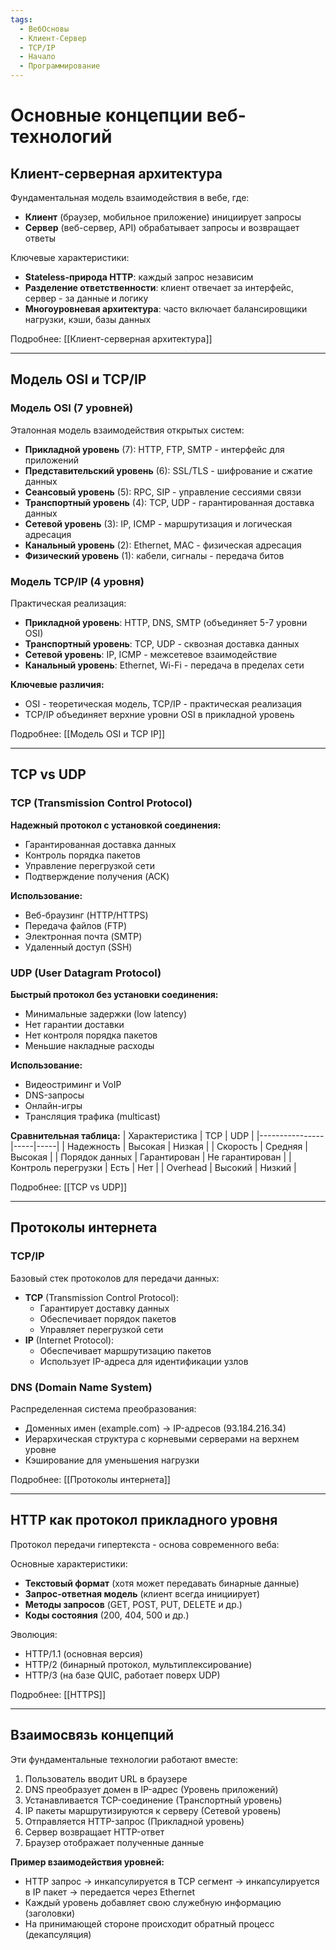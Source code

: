 ```yaml
---
tags:
  - ВебОсновы
  - Клиент-Сервер
  - TCP/IP
  - Начало
  - Программирование
---
```


# Основные концепции веб-технологий

## Клиент-серверная архитектура
Фундаментальная модель взаимодействия в вебе, где:
- **Клиент** (браузер, мобильное приложение) инициирует запросы
- **Сервер** (веб-сервер, API) обрабатывает запросы и возвращает ответы

Ключевые характеристики:
- **Stateless-природа HTTP**: каждый запрос независим
- **Разделение ответственности**: клиент отвечает за интерфейс, сервер - за данные и логику
- **Многоуровневая архитектура**: часто включает балансировщики нагрузки, кэши, базы данных

Подробнее: [[Клиент-серверная архитектура]]

---
## Модель OSI и TCP/IP

### Модель OSI (7 уровней)
Эталонная модель взаимодействия открытых систем:
- **Прикладной уровень** (7): HTTP, FTP, SMTP - интерфейс для приложений
- **Представительский уровень** (6): SSL/TLS - шифрование и сжатие данных
- **Сеансовый уровень** (5): RPC, SIP - управление сессиями связи
- **Транспортный уровень** (4): TCP, UDP - гарантированная доставка данных
- **Сетевой уровень** (3): IP, ICMP - маршрутизация и логическая адресация
- **Канальный уровень** (2): Ethernet, MAC - физическая адресация
- **Физический уровень** (1): кабели, сигналы - передача битов

### Модель TCP/IP (4 уровня)
Практическая реализация:
- **Прикладной уровень**: HTTP, DNS, SMTP (объединяет 5-7 уровни OSI)
- **Транспортный уровень**: TCP, UDP - сквозная доставка данных
- **Сетевой уровень**: IP, ICMP - межсетевое взаимодействие
- **Канальный уровень**: Ethernet, Wi-Fi - передача в пределах сети

**Ключевые различия:**
- OSI - теоретическая модель, TCP/IP - практическая реализация
- TCP/IP объединяет верхние уровни OSI в прикладной уровень

Подробнее: [[Модель OSI и TCP IP]]

---
## TCP vs UDP

### TCP (Transmission Control Protocol)
**Надежный протокол с установкой соединения:**
- Гарантированная доставка данных
- Контроль порядка пакетов
- Управление перегрузкой сети
- Подтверждение получения (ACK)

**Использование:**
- Веб-браузинг (HTTP/HTTPS)
- Передача файлов (FTP)
- Электронная почта (SMTP)
- Удаленный доступ (SSH)

### UDP (User Datagram Protocol)  
**Быстрый протокол без установки соединения:**
- Минимальные задержки (low latency)
- Нет гарантии доставки
- Нет контроля порядка пакетов
- Меньшие накладные расходы

**Использование:**
- Видеостриминг и VoIP
- DNS-запросы
- Онлайн-игры
- Трансляция трафика (multicast)

**Сравнительная таблица:**
| Характеристика | TCP | UDP |
|----------------|-----|-----|
| Надежность | Высокая | Низкая |
| Скорость | Средняя | Высокая |
| Порядок данных | Гарантирован | Не гарантирован |
| Контроль перегрузки | Есть | Нет |
| Overhead | Высокий | Низкий |

Подробнее: [[TCP vs UDP]]

---
## Протоколы интернета

### TCP/IP
Базовый стек протоколов для передачи данных:
- **TCP** (Transmission Control Protocol):
  - Гарантирует доставку данных
  - Обеспечивает порядок пакетов
  - Управляет перегрузкой сети
- **IP** (Internet Protocol):
  - Обеспечивает маршрутизацию пакетов
  - Использует IP-адреса для идентификации узлов

### DNS (Domain Name System)
Распределенная система преобразования:
- Доменных имен (example.com) → IP-адресов (93.184.216.34)
- Иерархическая структура с корневыми серверами на верхнем уровне
- Кэширование для уменьшения нагрузки

Подробнее: [[Протоколы интернета]]

---
## HTTP как протокол прикладного уровня
Протокол передачи гипертекста - основа современного веба:

Основные характеристики:
- **Текстовый формат** (хотя может передавать бинарные данные)
- **Запрос-ответная модель** (клиент всегда инициирует)
- **Методы запросов** (GET, POST, PUT, DELETE и др.)
- **Коды состояния** (200, 404, 500 и др.)

Эволюция:
- HTTP/1.1 (основная версия)
- HTTP/2 (бинарный протокол, мультиплексирование)
- HTTP/3 (на базе QUIC, работает поверх UDP)

Подробнее: [[HTTPS]]

---
## Взаимосвязь концепций
Эти фундаментальные технологии работают вместе:
1. Пользователь вводит URL в браузере
2. DNS преобразует домен в IP-адрес (Уровень приложений)
3. Устанавливается TCP-соединение (Транспортный уровень)
4. IP пакеты маршрутизируются к серверу (Сетевой уровень)
5. Отправляется HTTP-запрос (Прикладной уровень)
6. Сервер возвращает HTTP-ответ
7. Браузер отображает полученные данные

**Пример взаимодействия уровней:**
- HTTP запрос → инкапсулируется в TCP сегмент → инкапсулируется в IP пакет → передается через Ethernet
- Каждый уровень добавляет свою служебную информацию (заголовки)
- На принимающей стороне происходит обратный процесс (декапсуляция)
